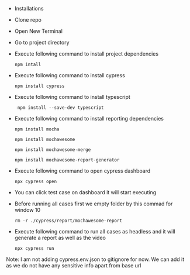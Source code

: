 - Installations

- Clone repo

- Open New Terminal

- Go to project directory

- Execute following command to install project dependencies

    <pre><code>npm intall</code></pre>
- Execute following command to install cypress

    <pre><code>npm install cypress</code></pre>
-  Execute following command to install typescript

    <pre><code> npm install --save-dev typescript </code></pre>
- Execute following command to install reporting dependencies

    <pre><code>npm install mocha</code></pre>
    <pre><code>npm install mochawesome</code></pre>
    <pre><code>npm install mochawesome-merge </code></pre>
    <pre><code>npm install mochawesome-report-generator </code></pre>

- Execute following command to open cypress dashboard
    <pre><code>npx cypress open</code></pre>
- You can click test case on dashboard it will start executing
- Before running all cases first we empty folder by this commad for window 10
    <pre><code>rm -r ./cypress/report/mochawesome-report</code></pre>
- Execute following command to run all cases as headless and it will generate a report as well as the video
    <pre><code>npx cypress run</code></pre>
Note: I am not adding cypress.env.json to gitignore for now. We can add it as we do not have any sensitive info apart from base url
